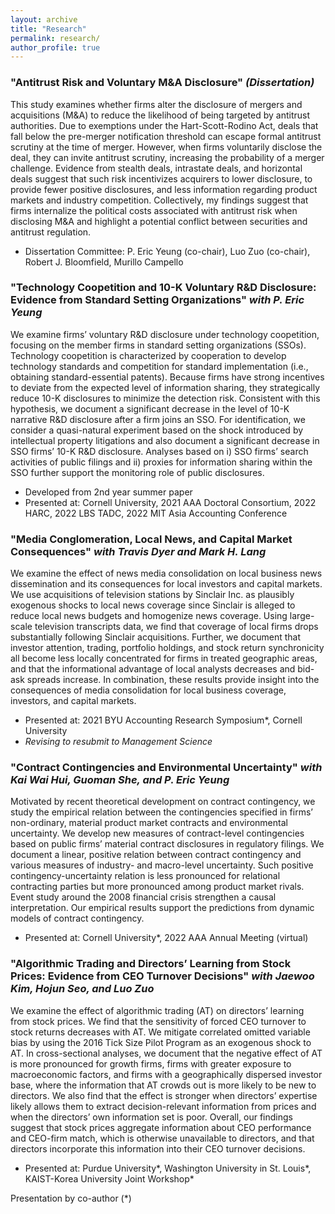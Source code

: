 ```yaml
---
layout: archive
title: "Research"
permalink: research/
author_profile: true
---
```


### "Antitrust Risk and Voluntary M&A Disclosure" <em>(Dissertation)</em>
This study examines whether firms alter the disclosure of mergers and acquisitions (M&A) to reduce the likelihood of being targeted by antitrust authorities. Due to exemptions under the Hart-Scott-Rodino Act, deals that fall below the pre-merger notification threshold can escape formal antitrust scrutiny at the time of merger. However, when firms voluntarily disclose the deal, they can invite antitrust scrutiny, increasing the probability of a merger challenge. Evidence from stealth deals, intrastate deals, and horizontal deals suggest that such risk incentivizes acquirers to lower disclosure, to provide fewer positive disclosures, and less information regarding product markets and industry competition. Collectively, my findings suggest that firms internalize the political costs associated with antitrust risk when disclosing M&A and highlight a potential conflict between securities and antitrust regulation. 
  * Dissertation Committee: P. Eric Yeung (co-chair), Luo Zuo (co-chair), Robert J. Bloomfield, Murillo Campello

### "Technology Coopetition and 10-K Voluntary R&D Disclosure: Evidence from Standard Setting Organizations" <em>with P. Eric Yeung</em>
We examine firms’ voluntary R&D disclosure under technology coopetition, focusing on the member firms in standard setting organizations (SSOs). Technology coopetition is characterized by cooperation to develop technology standards and competition for standard implementation (i.e., obtaining standard-essential patents). Because firms have strong incentives to deviate from the expected level of information sharing, they strategically reduce 10-K disclosures to minimize the detection risk. Consistent with this hypothesis, we document a significant decrease in the level of 10-K narrative R&D disclosure after a firm joins an SSO. For identification, we consider a quasi-natural experiment based on the shock introduced by intellectual property litigations and also document a significant decrease in SSO firms’ 10-K R&D disclosure. Analyses based on i) SSO firms’ search activities of public filings and ii) proxies for information sharing within the SSO further support the monitoring role of public disclosures.
  * Developed from 2nd year summer paper
  * Presented at: Cornell University, 2021 AAA Doctoral Consortium, 2022 HARC, 2022 LBS TADC, 2022 MIT Asia Accounting Conference

### "Media Conglomeration, Local News, and Capital Market Consequences" <em>with Travis Dyer and Mark H. Lang</em>
We examine the effect of news media consolidation on local business news dissemination and its consequences for local investors and capital markets. We use acquisitions of television stations by Sinclair Inc. as plausibly exogenous shocks to local news coverage since Sinclair is alleged to reduce local news budgets and homogenize news coverage. Using large-scale television transcripts data, we find that coverage of local firms drops substantially following Sinclair acquisitions. Further, we document that investor attention, trading, portfolio holdings, and stock return synchronicity all become less locally concentrated for firms in treated geographic areas, and that the informational advantage of local analysts decreases and bid-ask spreads increase. In combination, these results provide insight into the consequences of media consolidation for local business coverage, investors, and capital markets.
  * Presented at: 2021 BYU Accounting Research Symposium\*, Cornell University
  * <em>Revising to resubmit to Management Science</em>

### "Contract Contingencies and Environmental Uncertainty" <em>with Kai Wai Hui, Guoman She, and P. Eric Yeung</em>
Motivated by recent theoretical development on contract contingency, we study the empirical relation between the contingencies specified in firms’ non-ordinary, material product market contracts and environmental uncertainty. We develop new measures of contract-level contingencies based on public firms’ material contract disclosures in regulatory filings. We document a linear, positive relation between contract contingency and various measures of industry- and macro-level uncertainty. Such positive contingency-uncertainty relation is less pronounced for relational contracting parties but more pronounced among product market rivals. Event study around the 2008 financial crisis strengthen a causal interpretation. Our empirical results support the predictions from dynamic models of contract contingency.
  * Presented at: Cornell University\*, 2022 AAA Annual Meeting (virtual)

### "Algorithmic Trading and Directors’ Learning from Stock Prices: Evidence from CEO Turnover Decisions" <em>with Jaewoo Kim, Hojun Seo, and Luo Zuo </em>
We examine the effect of algorithmic trading (AT) on directors’ learning from stock prices. We find that the sensitivity of forced CEO turnover to stock returns decreases with AT. We mitigate correlated omitted variable bias by using the 2016 Tick Size Pilot Program as an exogenous shock to AT. In cross-sectional analyses, we document that the negative effect of AT is more pronounced for growth firms, firms with greater exposure to macroeconomic factors, and firms with a geographically dispersed investor base, where the information that AT crowds out is more likely to be new to directors. We also find that the effect is stronger when directors’ expertise likely allows them to extract decision-relevant information from prices and when the directors’ own information set is poor. Overall, our findings suggest that stock prices aggregate information about CEO performance and CEO-firm match, which is otherwise unavailable to directors, and that directors incorporate this information into their CEO turnover decisions.
  * Presented at: Purdue University\*, Washington University in St. Louis\*, KAIST-Korea University Joint Workshop\*


Presentation by co-author (*)